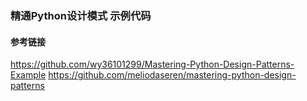 ### 精通Python设计模式 示例代码


#### 参考链接
<https://github.com/wy36101299/Mastering-Python-Design-Patterns-Example>
<https://github.com/meliodaseren/mastering-python-design-patterns>
